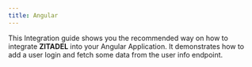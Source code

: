 ```yaml
---
title: Angular
---
```


This Integration guide shows you the recommended way on how to integrate **ZITADEL** into your Angular Application.
It demonstrates how to add a user login and fetch some data from the user info endpoint.